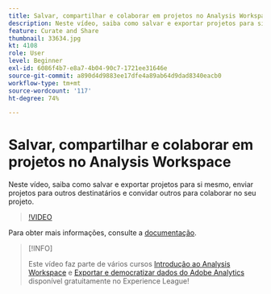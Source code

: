 ```yaml
---
title: Salvar, compartilhar e colaborar em projetos no Analysis Workspace
description: Neste vídeo, saiba como salvar e exportar projetos para si mesmo, enviar projetos para outros destinatários e convidar outros para colaborar no seu projeto.
feature: Curate and Share
thumbnail: 33634.jpg
kt: 4108
role: User
level: Beginner
exl-id: 6086f4b7-e8a7-4b04-90c7-1721ee31646e
source-git-commit: a890d4d9883ee17dfe4a89ab64d9dad8340eacb0
workflow-type: tm+mt
source-wordcount: '117'
ht-degree: 74%

---
```


# Salvar, compartilhar e colaborar em projetos no Analysis Workspace

Neste vídeo, saiba como salvar e exportar projetos para si mesmo, enviar projetos para outros destinatários e convidar outros para colaborar no seu projeto.

>[!VIDEO](https://video.tv.adobe.com/v/30993/?quality=12)

Para obter mais informações, consulte a [documentação](https://experienceleague.adobe.com/docs/analytics/analyze/analysis-workspace/curate-share/send-schedule-files.html?lang=pt-BR).

>[!INFO]
>
> Este vídeo faz parte de vários cursos [Introdução ao Analysis Workspace](https://experienceleague.adobe.com/?recommended=Analytics-U-1-2020.1.workspace&amp;lang=pt-BR) e [Exportar e democratizar dados do Adobe Analytics](https://experienceleague.adobe.com/?recommended=Analytics-A-1-2022.1.democratizing) disponível gratuitamente no Experience League!

